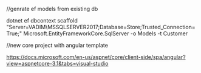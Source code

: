 
//genrate ef models from existing db

dotnet ef dbcontext scaffold "Server=VADIM\MSSQLSERVER2017;Database=Store;Trusted_Connection=True;" Microsoft.EntityFrameworkCore.SqlServer -o Models -t Customer

//new core project with angular template

https://docs.microsoft.com/en-us/aspnet/core/client-side/spa/angular?view=aspnetcore-3.1&tabs=visual-studio


